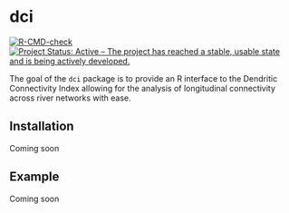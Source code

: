 
<!-- README.md is generated from README.Rmd. Please edit that file -->

# dci

<!-- badges: start -->

[![R-CMD-check](https://github.com/aarkilanian/dci/workflows/R-CMD-check/badge.svg)](https://github.com/aarkilanian/dci/actions)
[![Project Status: Active – The project has reached a stable, usable
state and is being actively
developed.](https://www.repostatus.org/badges/latest/active.svg)](https://www.repostatus.org/#active)
<!-- badges: end -->

The goal of the `dci` package is to provide an R interface to the
Dendritic Connectivity Index allowing for the analysis of longitudinal
connectivity across river networks with ease.

## Installation

Coming soon

## Example

Coming soon
